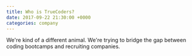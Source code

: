 ```yaml
---
title: Who is TrueCoders?
date: 2017-09-22 21:30:00 +0000
categories: company
---
```


We're kind of a different animal. We're trying to bridge the gap between coding bootcamps and recruiting companies.

